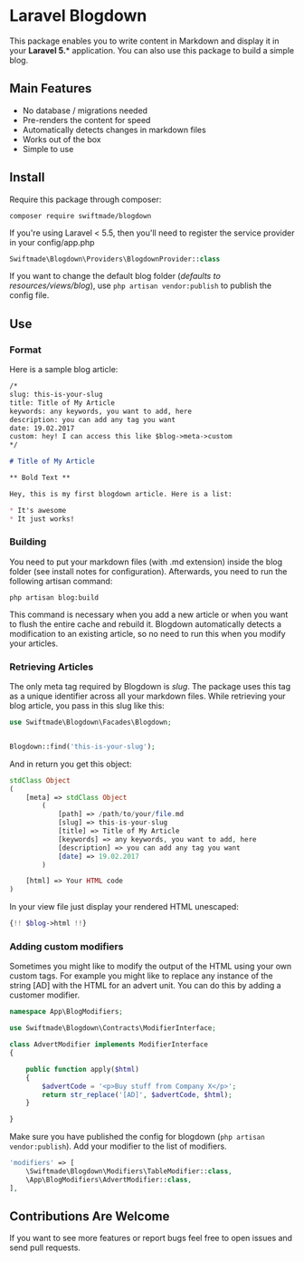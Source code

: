 # Laravel Blogdown

This package enables you to write content in Markdown and display it in your **Laravel 5.*** application. You can also use this package to build a simple blog.

## Main Features
* No database / migrations needed
* Pre-renders the content for speed
* Automatically detects changes in markdown files
* Works out of the box
* Simple to use

## Install

Require this package through composer:

```
composer require swiftmade/blogdown
```

If you're using Laravel < 5.5, then you'll need to register the service provider in your config/app.php

```php
Swiftmade\Blogdown\Providers\BlogdownProvider::class
```
	
If you want to change the default blog folder (*defaults to resources/views/blog*), use `php artisan vendor:publish` to publish the config file.

## Use

### Format

Here is a sample blog article:

```markdown
/*
slug: this-is-your-slug
title: Title of My Article
keywords: any keywords, you want to add, here
description: you can add any tag you want
date: 19.02.2017
custom: hey! I can access this like $blog->meta->custom
*/

# Title of My Article

** Bold Text **

Hey, this is my first blogdown article. Here is a list:

* It's awesome
* It just works!
```

### Building

You need to put your markdown files (with .md extension) inside the blog folder (see install notes for configuration). Afterwards, you need to run the following artisan command:

```
php artisan blog:build
```

This command is necessary when you add a new article or when you want to flush the entire cache and rebuild it. Blogdown automatically detects a modification to an existing article, so no need to run this when you modify your articles.

### Retrieving Articles

The only meta tag required by Blogdown is *slug*. The package uses this tag as a unique identifier across all your markdown files. While retrieving your blog article, you pass in this slug like this:

```php
use Swiftmade\Blogdown\Facades\Blogdown;


Blogdown::find('this-is-your-slug');
```

And in return you get this object:

```php
stdClass Object
(
	[meta] => stdClass Object
		(
			[path] => /path/to/your/file.md
			[slug] => this-is-your-slug
			[title] => Title of My Article
			[keywords] => any keywords, you want to add, here
			[description] => you can add any tag you want
			[date] => 19.02.2017
		)

	[html] => Your HTML code
)
```

In your view file just display your rendered HTML unescaped:

```php
{!! $blog->html !!}
```

### Adding custom modifiers

Sometimes you might like to modify the output of the HTML using your own custom tags. For example you might like to replace any instance of the string [AD] with the HTML for an advert unit. You can do this by adding a customer modifier.

```php
namespace App\BlogModifiers;

use Swiftmade\Blogdown\Contracts\ModifierInterface;

class AdvertModifier implements ModifierInterface
{

    public function apply($html)
    {
        $advertCode = '<p>Buy stuff from Company X</p>';
        return str_replace('[AD]', $advertCode, $html);
    }

}
```

Make sure you have published the config for blogdown (`php artisan vendor:publish`). Add your modifier to the list of modifiers.

```php
'modifiers' => [
	\Swiftmade\Blogdown\Modifiers\TableModifier::class,
	\App\BlogModifiers\AdvertModifier::class,
],
```
	
## Contributions Are Welcome

If you want to see more features or report bugs feel free to open issues and send pull requests.
